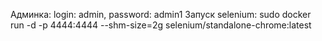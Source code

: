 Админка: login: admin, password: admin1
Запуск selenium: sudo docker run -d -p 4444:4444 --shm-size=2g selenium/standalone-chrome:latest
